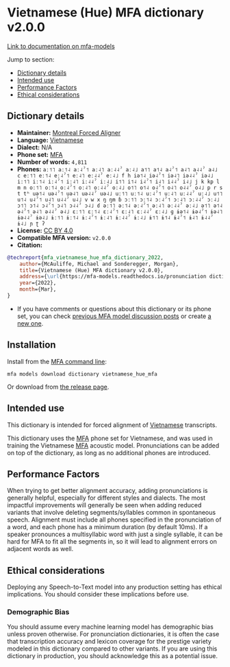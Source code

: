 
# Vietnamese (Hue) MFA dictionary v2.0.0

[Link to documentation on mfa-models](https://mfa-models.readthedocs.io/en/main/dictionary/vietnamese_hue_mfa.html)

Jump to section:

- [Dictionary details](#dictionary-details)
- [Intended use](#intended-use)
- [Performance Factors](#performance-factors)
- [Ethical considerations](#ethical-considerations)

## Dictionary details

- **Maintainer:** [Montreal Forced Aligner](https://montreal-forced-aligner.readthedocs.io/)
- **Language:** [Vietnamese](https://en.wikipedia.org/wiki/Vietnamese_language)
- **Dialect:** N/A
- **Phone set:** [MFA](https://mfa-models.readthedocs.io/en/refactor/mfa_phone_set.html#vietnamese)
- **Number of words:** `4,811`
- **Phones:** `aː˦˥ aː˦˨ aː˨ˀ˦ aː˨˥ aː˨˨ˀ aː˨˩ a˦˥ a˦˨ a˨ˀ˦ a˨˥ a˨˨ˀ a˨˩ c eː˦˥ eː˦˨ eː˨ˀ˦ eː˨˥ eː˨˨ˀ eː˨˩ f h iə˦˨ iə˨ˀ˦ iə˨˥ iə˨˨ˀ iə˨˩ iː˦˥ iː˦˨ iː˨ˀ˦ iː˨˥ iː˨˨ˀ iː˨˩ i˦˥ i˦˨ i˨ˀ˦ i˨˥ i˨˨ˀ i˨˩ j k kp l m n oː˦˥ oː˦˨ oː˨ˀ˦ oː˨˥ oː˨˨ˀ oː˨˩ o˦˥ o˦˨ o˨ˀ˦ o˨˥ o˨˨ˀ o˨˩ p r s t tʰ uə˦˨ uə˨ˀ˦ uə˨˥ uə˨˨ˀ uə˨˩ uː˦˥ uː˦˨ uː˨ˀ˦ uː˨˥ uː˨˨ˀ uː˨˩ u˦˥ u˦˨ u˨ˀ˦ u˨˥ u˨˨ˀ u˨˩ v w x ŋ ŋm ɓ ɔː˦˥ ɔː˦˨ ɔː˨ˀ˦ ɔː˨˥ ɔː˨˨ˀ ɔː˨˩ ɔ˦˥ ɔ˦˨ ɔ˨ˀ˦ ɔ˨˥ ɔ˨˨ˀ ɔ˨˩ ɗ əː˦˥ əː˦˨ əː˨ˀ˦ əː˨˥ əː˨˨ˀ əː˨˩ ə˦˥ ə˦˨ ə˨ˀ˦ ə˨˥ ə˨˨ˀ ə˨˩ ɛː˦˥ ɛː˦˨ ɛː˨ˀ˦ ɛː˨˥ ɛː˨˨ˀ ɛː˨˩ ɡ ɨə˦˨ ɨə˨ˀ˦ ɨə˨˥ ɨə˨˨ˀ ɨə˨˩ ɨː˦˥ ɨː˦˨ ɨː˨ˀ˦ ɨː˨˥ ɨː˨˨ˀ ɨː˨˩ ɨ˦˥ ɨ˦˨ ɨ˨ˀ˦ ɨ˨˥ ɨ˨˨ˀ ɨ˨˩ ɲ ʈ ʔ`
- **License:** [CC BY 4.0](https://github.com/MontrealCorpusTools/mfa-models/tree/main/dictionary/vietnamese/hue_mfa/v2.0.0/LICENSE)
- **Compatible MFA version:** `v2.0.0`
- **Citation:**

```bibtex
@techreport{mfa_vietnamese_hue_mfa_dictionary_2022,
	author={McAuliffe, Michael and Sonderegger, Morgan},
	title={Vietnamese (Hue) MFA dictionary v2.0.0},
	address={\url{https://mfa-models.readthedocs.io/pronunciation dictionary/Vietnamese/Vietnamese (Hue) MFA dictionary v2_0_0.html}},
	year={2022},
	month={Mar},
}
```

- If you have comments or questions about this dictionary or its phone set, you can check [previous MFA model discussion posts](https://github.com/MontrealCorpusTools/mfa-models/discussions?discussions_q=Vietnamese+Hue+MFA+dictionary+v2.0.0) or create [a new one](https://github.com/MontrealCorpusTools/mfa-models/discussions/new).

## Installation

Install from the [MFA command line](https://montreal-forced-aligner.readthedocs.io/en/latest/user_guide/models/index.html):

```
mfa models download dictionary vietnamese_hue_mfa
```

Or download from [the release page](https://github.com/MontrealCorpusTools/mfa-models/releases/tag/dictionary-vietnamese_hue_mfa-v2.0.0).

## Intended use

This dictionary is intended for forced alignment of [Vietnamese](https://en.wikipedia.org/wiki/Vietnamese_language) transcripts.

This dictionary uses the [MFA](https://mfa-models.readthedocs.io/en/refactor/mfa_phone_set.html#vietnamese) phone set for Vietnamese, and was used in training the Vietnamese [MFA](https://mfa-models.readthedocs.io/en/refactor/mfa_phone_set.html#vietnamese) acoustic model. Pronunciations can be added on top of the dictionary, as long as no additional phones are introduced.

## Performance Factors

When trying to get better alignment accuracy, adding pronunciations is generally helpful, especially for different styles and dialects. The most impactful improvements will generally be seen when adding reduced variants that involve deleting segments/syllables common in spontaneous speech.  Alignment must include all phones specified in the pronunciation of a word, and each phone has a minimum duration (by default 10ms). If a speaker pronounces a multisyllabic word with just a single syllable, it can be hard for MFA to fit all the segments in, so it will lead to alignment errors on adjacent words as well.

## Ethical considerations

Deploying any Speech-to-Text model into any production setting has ethical implications. You should consider these implications before use.

### Demographic Bias

You should assume every machine learning model has demographic bias unless proven otherwise. For pronunciation dictionaries, it is often the case that transcription accuracy and lexicon coverage for the prestige variety modeled in this dictionary compared to other variants. If you are using this dictionary in production, you should acknowledge this as a potential issue.
